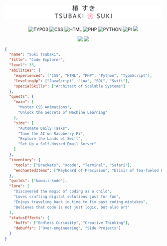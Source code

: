 <a href="https://sukitsubaki.github.io">![Name banner](banner.svg)</a>
----
<div align="center">
  
![TYPO3](https://img.shields.io/badge/typo3-292929.svg?style=for-the-badge&logo=typo3&logoColor=)
![CSS](https://img.shields.io/badge/css-663399.svg?style=for-the-badge&logo=css&logoColor=white)
![HTML](https://img.shields.io/badge/html-3366cc.svg?style=for-the-badge&logo=htmx&logoColor=white)
![PHP](https://img.shields.io/badge/php-777bb4.svg?style=for-the-badge&logo=php&logoColor=white)
![PYTHON](https://img.shields.io/badge/python-3670a0?style=for-the-badge&logo=python&logoColor=ffd43b)
![PI](https://img.shields.io/badge/raspberry_pi-a22846.svg?style=for-the-badge&logo=raspberrypi&logoColor=white)
![](https://komarev.com/ghpvc/?username=sukitsubaki&color=3178c6&style=for-the-badge&label=№)

</div>
<p align="center">
  <a href="https://github.com/anuraghazra/github-readme-stats"><img src="https://github-stats-omega-ebon.vercel.app/api?username=sukitsubaki&layout=donut&show_icons=true&number_format=short&bg_color=ffffff&border_color=ffffff&icon_color=f2487b&&title_color=ff506e&text_color=1f2328&count_private=true&include_all_commits=true&rank_icon=github&hide_title=true&cache_seconds=32400" height="180px" width="auto" /></a>
  <a href="https://github.com/anuraghazra/github-readme-stats"><img src="https://github-stats-omega-ebon.vercel.app/api/top-langs/?username=sukitsubaki&layout=compact&bg_color=ffffff&border_color=ffffff&title_color=ff506e&text_color=1f2328&size_weight=0.5&count_weight=0.5&count_private=true&include_all_commits=true&custom_title=Code%20Composition&cache_seconds=32400" height="160px" width="auto" /></a>
</p>
</p>

```json
{
  "name": "Suki Tsubaki",
  "title": "Code Explorer",
  "level": 33,
  "abilities": {
    "experienced": ["CSS", "HTML", "PHP", "Python", "TypoScript"],
    "levelingUp": ["JavaScript", "Lua", "SQL", "Swift"],
    "specialSkills": ["Architect of Scalable Systems"]
  },
  "quests": {
    "main": [
      "Master CSS Animations",
      "Unlock the Secrets of Machine Learning"
    ],
    "side": [
      "Automate Daily Tasks",
      "Tame the AI on Raspberry Pi",
      "Explore the Lands of Swift",
      "Set Up a Self-Hosted Email Server"
    ]
  },
  "inventory": {
    "tools": ["Brackets", "Xcode", "Terminal", "Safari"],
    "enchantedItems": ["Keyboard of Precision", "Elixir of Tea-fueled Focus", "Symphony of the Abyss"]
  },
  "guilds": ["kawaii-kode"],
  "lore": [
    "Discovered the magic of coding as a child",
    "Loves crafting digital solutions just for fun",
    "Enjoys traveling back in time to fix past coding mistakes",
    "Believes that code is not just logic, but also art"
  ],
  "statusEffects": {
    "buffs": ["Endless Curiosity", "Creative Thinking"],
    "debuffs": ["Over-engineering", "Side Projects"]
  }
}
```

<!--
**sukitsubaki/sukitsubaki** is a ✨ _special_ ✨ repository because its `README.md` (this file) appears on your GitHub profile.

Here are some ideas to get you started:

- 🔭 I’m currently working on ...
- 🌱 I’m currently learning ...
- 👯 I’m looking to collaborate on ...
- 🤔 I’m looking for help with ...
- 💬 Ask me about ...
- 📫 How to reach me: ...
- 😄 Pronouns: ...
- ⚡ Fun fact: ...
-->
